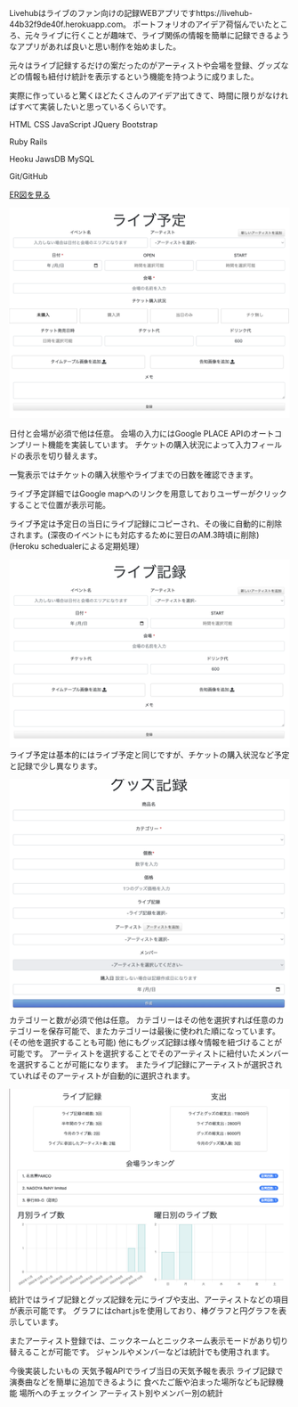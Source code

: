 Livehubはライブのファン向けの記録WEBアプリですhttps://livehub-44b32f9de40f.herokuapp.com。
ポートフォリオのアイデア荷悩んでいたところ、元々ライブに行くことが趣味で、ライブ関係の情報を簡単に記録できるようなアプリがあれば良いと思い制作を始めました。

元々はライブ記録するだけの案だったのがアーティストや会場を登録、グッズなどの情報も紐付け統計を表示するという機能を持つように成りました。

実際に作っていると驚くほどたくさんのアイデア出てきて、時間に限りがなければすべて実装したいと思っているくらいです。

HTML
CSS
JavaScript
JQuery
Bootstrap

Ruby
Rails

Heoku
JawsDB MySQL

Git/GitHub

[ER図を見る](./erd.pdf)

![ライブ予定](./app/assets/images/shedules.png)

日付と会場が必須で他は任意。
会場の入力にはGoogle PLACE APIのオートコンプリート機能を実装しています。
チケットの購入状況によって入力フィールドの表示を切り替えます。

一覧表示ではチケットの購入状態やライブまでの日数を確認できます。

ライブ予定詳細ではGoogle mapへのリンクを用意しておりユーザーがクリックすることで位置が表示可能。

ライブ予定は予定日の当日にライブ記録にコピーされ、その後に自動的に削除されます。(深夜のイベントにも対応するために翌日のAM.3時頃に削除)
(Heroku schedualerによる定期処理）

![ライブ記録](./app/assets/images/records.png)
ライブ予定は基本的にはライブ予定と同じですが、チケットの購入状況など予定と記録で少し異なります。

![グッズ記録](./app/assets/images/goods.png)
カテゴリーと数が必須で他は任意。
カテゴリーはその他を選択すれば任意のカテゴリーを保存可能で、またカテゴリーは最後に使われた順になっています。(その他を選択することも可能) 
他にもグッズ記録は様々情報を紐づけることが可能です。
アーティストを選択することでそのアーティストに紐付いたメンバーを選択することが可能になります。
またライブ記録にアーティストが選択されていればそのアーティストが自動的に選択されます。

![統計](./app/assets/images/sti.png)
統計ではライブ記録とグッズ記録を元にライブや支出、アーティストなどの項目が表示可能です。
グラフにはchart.jsを使用しており、棒グラフと円グラフを表示しています。

またアーティスト登録では、ニックネームとニックネーム表示モードがあり切り替えることが可能です。
ジャンルやメンバーなどは統計でも使用されます。

今後実装したいもの
天気予報APIでライブ当日の天気予報を表示
ライブ記録で演奏曲などを簡単に追加できるように
食べたご飯や泊まった場所なども記録機能
場所へのチェックイン
アーティスト別やメンバー別の統計
